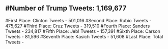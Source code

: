 #Number of Trump Tweets: 1,169,677
---
#First Place: Clinton Tweets - 501,016
#Second Place: Rubio Tweets - 475,627
#Third Place: Cruz Tweets - 319,510
#Fourth Place: Sanders Tweets - 234,817
#Fifth Place: Jeb! Tweets - 157,391
#Sixth Place: Carson Tweets - 81,596
#Seventh Place: Kasich Tweets - 51,608
#Last Place: Total Tweets -  
